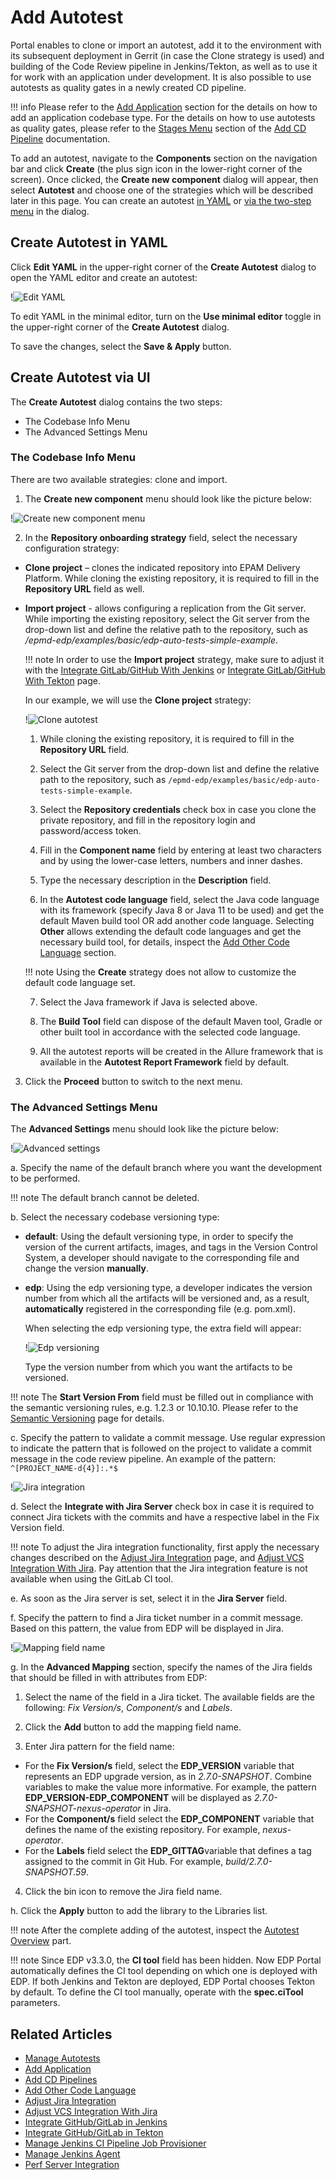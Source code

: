 # Add Autotest

Portal enables to clone or import an autotest, add it to the environment with its subsequent deployment in Gerrit (in case the Clone strategy is used) and building of the Code Review pipeline in Jenkins/Tekton, as well as to use it for work with an application under development.
 It is also possible to use autotests as quality gates in a newly created CD pipeline.

!!! info
    Please refer to the [Add Application](add-application.md) section for the details on how to add an application codebase type.
    For the details on how to use autotests as quality gates, please refer to the [Stages Menu](add-cd-pipeline.md#the-stages-menu) section of the [Add CD Pipeline](add-cd-pipeline.md) documentation.

To add an autotest, navigate to the **Components** section on the navigation bar and click **Create** (the plus sign icon in the lower-right corner of the screen). Once clicked, the **Create new component** dialog will appear, then select **Autotest** and choose one of the strategies which will be described later in this page. You can create an autotest [in YAML](#YAML) or [via the two-step menu](#menu) in the dialog.

## Create Autotest in YAML <a name="YAML"></a>

Click **Edit YAML** in the upper-right corner of the **Create Autotest** dialog to open the YAML editor and create an autotest:

!![Edit YAML](../assets/user-guide/edp-portal-yaml-edit-autotest.png "Edit YAML")

To edit YAML in the minimal editor, turn on the **Use minimal editor** toggle in the upper-right corner of the **Create Autotest** dialog.

To save the changes, select the **Save & Apply** button.

## Create Autotest via UI <a name="menu"></a>

The **Create Autotest** dialog contains the two steps:

* The Codebase Info Menu
* The Advanced Settings Menu

### The Codebase Info Menu

There are two available strategies: clone and import.

1. The **Create new component** menu should look like the picture below:

  !![Create new component menu](../assets/user-guide/create_new_autotest.png "Create new component menu")

2. In the **Repository onboarding strategy** field, select the necessary configuration strategy:

  * **Clone project** – clones the indicated repository into EPAM Delivery Platform. While cloning the existing repository, it is required to fill in the **Repository URL** field as well.

  * **Import project** - allows configuring a replication from the Git server. While importing the existing repository, select the Git server from the drop-down list and define the relative path to the repository, such as */epmd-edp/examples/basic/edp-auto-tests-simple-example*.

    !!! note
        In order to use the **Import project** strategy, make sure to adjust it with the [Integrate GitLab/GitHub With Jenkins](../operator-guide/import-strategy-jenkins.md) or [Integrate GitLab/GitHub With Tekton](../operator-guide/import-strategy-tekton.md) page.

    In our example, we will use the **Clone project** strategy:

    !![Clone autotest](../assets/user-guide/edp-portal-clone-autotest.png "Clone autotest")

    1. While cloning the existing repository, it is required to fill in the **Repository URL** field.

    2. Select the Git server from the drop-down list and define the relative path to the repository, such as `/epmd-edp/examples/basic/edp-auto-tests-simple-example`.

    3. Select the **Repository credentials** check box in case you clone the private repository, and fill in the repository login and password/access token.

    4. Fill in the **Component name** field by entering at least two characters and by using the lower-case letters, numbers and inner dashes.

    5. Type the necessary description in the **Description** field.

    6. In the **Autotest code language** field, select the Java code language with its framework (specify Java 8 or Java 11 to be used) and get the default Maven build tool OR add another code language. Selecting **Other** allows extending the default code languages and get the necessary build tool, for details, inspect the [Add Other Code Language](../operator-guide/add-other-code-language.md) section.

      !!! note
          Using the **Create** strategy does not allow to customize the default code language set.

    7. Select the Java framework if Java is selected above.

    8. The **Build Tool** field can dispose of the default Maven tool, Gradle or other built tool in accordance with the selected code language.

    9. All the autotest reports will be created in the Allure framework that is available in the **Autotest Report Framework** field by default.

3. Click the **Proceed** button to switch to the next menu.

  ### The Advanced Settings Menu

The **Advanced Settings** menu should look like the picture below:

  !![Advanced settings](../assets/user-guide/edp-portal-advanced-settings-autotest.png "Advanced settings")

a. Specify the name of the default branch where you want the development to be performed.

!!! note
    The default branch cannot be deleted.

b. Select the necessary codebase versioning type:

* **default**: Using the default versioning type, in order to specify the version of the current artifacts, images, and tags in the Version Control System, a developer should navigate to the corresponding file and change the version **manually**.

* **edp**: Using the edp versioning type, a developer indicates the version number from which all the artifacts will be versioned and, as a result, **automatically** registered in the corresponding file (e.g. pom.xml).

  When selecting the edp versioning type, the extra field will appear:

  !![Edp versioning](../assets/user-guide/edp-portal-edp-versioning-autotest.png "Edp versioning")

  Type the version number from which you want the artifacts to be versioned.

!!! note
    The **Start Version From** field must be filled out in compliance with the semantic versioning rules, e.g. 1.2.3 or 10.10.10. Please refer to the [Semantic Versioning](https://semver.org/) page for details.

c. Specify the pattern to validate a commit message. Use regular expression to indicate the pattern that is followed on the project to validate a commit message in the code review pipeline. An example of the pattern: `^[PROJECT_NAME-d{4}]:.*$`

  !![Jira integration](../assets/user-guide/edp-portal-integrate-jira-server-autotest.png)

d. Select the **Integrate with Jira Server** check box in case it is required to connect Jira tickets with the commits and have a respective label in the Fix Version field.

!!! note
    To adjust the Jira integration functionality, first apply the necessary changes described on the [Adjust Jira Integration](../operator-guide/jira-integration.md) page, and [Adjust VCS Integration With Jira](../operator-guide/jira-gerrit-integration.md). Pay attention that the Jira integration feature is not available when using the GitLab CI tool.

e. As soon as the Jira server is set, select it in the **Jira Server** field.

f. Specify the pattern to find a Jira ticket number in a commit message. Based on this pattern, the value from EDP will be displayed in Jira.

  !![Mapping field name](../assets/user-guide/edp-portal-autotest-advanced-mapping.png "Mapping field name")

g. In the **Advanced Mapping** section, specify the names of the Jira fields that should be filled in with attributes from EDP:

1. Select the name of the field in a Jira ticket. The available fields are the following: *Fix Version/s*, *Component/s* and *Labels*.

2. Click the **Add** button to add the mapping field name.

3. Enter Jira pattern for the field name:

  * For the **Fix Version/s** field, select the **EDP_VERSION** variable that represents an EDP upgrade version, as in _2.7.0-SNAPSHOT_.
  Combine variables to make the value more informative. For example, the pattern **EDP_VERSION-EDP_COMPONENT** will be displayed as _2.7.0-SNAPSHOT-nexus-operator_ in Jira.
  * For the **Component/s** field select the **EDP_COMPONENT** variable that defines the name of the existing repository. For example, _nexus-operator_.
  * For the **Labels** field select the **EDP_GITTAG**variable that defines a tag assigned to the commit in Git Hub. For example, _build/2.7.0-SNAPSHOT.59_.

4. Click the bin icon to remove the Jira field name.

h. Click the **Apply** button to add the library to the Libraries list.

!!! note
    After the complete adding of the autotest, inspect the [Autotest Overview](autotest.md) part.

!!! note
    Since EDP v3.3.0, the **CI tool** field has been hidden. Now EDP Portal automatically defines the CI tool depending on which one is deployed with EDP. If both Jenkins and Tekton are deployed, EDP Portal chooses Tekton by default. To define the CI tool manually, operate with the **spec.ciTool** parameters.

## Related Articles

* [Manage Autotests](autotest.md)
* [Add Application](add-application.md)
* [Add CD Pipelines](add-cd-pipeline.md)
* [Add Other Code Language](../operator-guide/add-other-code-language.md)
* [Adjust Jira Integration](../operator-guide/jira-integration.md)
* [Adjust VCS Integration With Jira](../operator-guide/jira-gerrit-integration.md)
* [Integrate GitHub/GitLab in Jenkins](../operator-guide/import-strategy-jenkins.md)
* [Integrate GitHub/GitLab in Tekton](../operator-guide/import-strategy-tekton.md)
* [Manage Jenkins CI Pipeline Job Provisioner](../operator-guide/manage-jenkins-ci-job-provision.md)
* [Manage Jenkins Agent](../operator-guide/add-jenkins-agent.md)
* [Perf Server Integration](../operator-guide/perf-integration.md)

